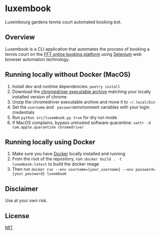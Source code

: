 # luxembook

Luxembourg gardens tennis court automated booking bot.

## Overview

Luxembook is a CLI application that automates the process of booking a tennis court on
the [FFT online booking platform](https://tennis-reservation.resawebfft.com/)
using [Selenium](https://www.selenium.dev/) web browser automation technology.

## Running locally without Docker (MacOS)

1. Install dev and runtime dependencies: `poetry install`
2. Download the [chromedriver executable archive](https://chromedriver.chromium.org/downloads) matching your locally
   installed version of chrome
3. Unzip the chromedriver executable archive and move it to `~/.local/bin`
4. Set the `username` and ` password`environment variables with your login credentials
5. Run `python src/luxembook.py true` for dry run mode
6. If MacOS complains, bypass untrusted software quarantine: `xattr -d com.apple.quarantine chromedriver`

## Running locally using Docker

1. Make sure you have [Docker](https://docs.docker.com/get-docker/) locally installed and running
2. From the root of the repository, run :`docker build . -t luxembook:latest` to build the docker image
3. Then run `docker run --env username={your_username} --env password={your_password} luxembook`

## Disclaimer

Use at your own risk.

## License

[MIT](https://mit-license.org/)

